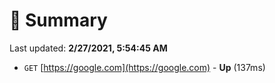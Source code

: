 # 📖 Summary
Last updated: **2/27/2021, 5:54:45 AM**

- `GET` [https://google.com](https://google.com) - **Up** (137ms)
